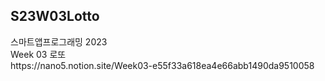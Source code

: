 <h2>S23W03Lotto</h2>
스마트앱프로그래밍 2023<br>
Week 03 로또<br>
https://nano5.notion.site/Week03-e55f33a618ea4e66abb1490da9510058
